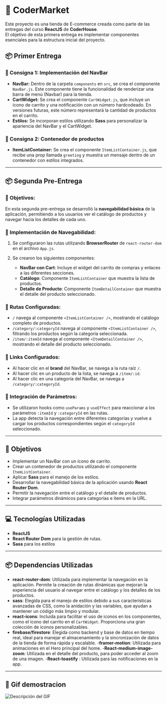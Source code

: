 # 🛒 CoderMarket

Este proyecto es una tienda de E-commerce creada como parte de las entregas del curso **ReactJS** de **CoderHouse**.  
El objetivo de esta primera entrega es implementar componentes esenciales para la estructura inicial del proyecto.

## 📦 Primer Entrega

### 🔹 Consigna 1: Implementación del NavBar

- **NavBar:** Dentro de la carpeta `components` en `src`, se crea el componente `NavBar.js`. Este componente tiene la funcionalidad de renderizar una barra de menú (Navbar) para la tienda.
- **CartWidget:** Se crea el componente `CartWidget.js`, que incluye un ícono de carrito y una notificación con un número hardcodeado. En versiones futuras, este número representará la cantidad de productos en el carrito.
- **Estilos:** Se incorporan estilos utilizando **Sass** para personalizar la apariencia del NavBar y el CartWidget.

### 🔹 Consigna 2: Contenedor de productos

- **ItemListContainer:** Se crea el componente `ItemListContainer.js`, que recibe una prop llamada `greeting` y muestra un mensaje dentro de un contenedor con estilos integrados.

---

## 📦 Segunda Pre-Entrega

### 🔹 Objetivos:

En esta segunda pre-entrega se desarrolló la **navegabilidad básica** de la aplicación, permitiendo a los usuarios ver el catálogo de productos y navegar hacia los detalles de cada uno.

### 🔹 Implementación de Navegabilidad:

1. Se configuraron las rutas utilizando **BrowserRouter** de `react-router-dom` en el archivo `App.js`.
   
2. Se crearon los siguientes componentes:
   - **NavBar con Cart**: Incluye el widget del carrito de compras y enlaces a las diferentes secciones.
   - **Catálogo**: Componente `ItemListContainer` que muestra la lista de productos.
   - **Detalle de Producto**: Componente `ItemDetailContainer` que muestra el detalle del producto seleccionado.

### 🔹 Rutas Configuradas:

- `/` navega al componente `<ItemListContainer />`, mostrando el catálogo completo de productos.
- `/category/:categoryId` navega al componente `<ItemListContainer />`, filtrando los productos según la categoría seleccionada.
- `/item/:itemId` navega al componente `<ItemDetailContainer />`, mostrando el detalle del producto seleccionado.

### 🔹 Links Configurados:

- Al hacer clic en el **brand** del NavBar, se navega a la ruta raíz `/`.
- Al hacer clic en un producto de la lista, se navega a `/item/:id`.
- Al hacer clic en una categoría del NavBar, se navega a `/category/:categoryId`.

### 🔹 Integración de Parámetros:

- Se utilizaron hooks como `useParams` y `useEffect` para reaccionar a los parámetros `:itemId` y `:categoryId` en las rutas.
- La app detecta la navegación entre diferentes categorías y vuelve a cargar los productos correspondientes según el `categoryId` seleccionado.

---

## 🎯 Objetivos

- Implementar un NavBar con un ícono de carrito.
- Crear un contenedor de productos utilizando el componente `ItemListContainer`.
- Aplicar **Sass** para el manejo de los estilos.
- Desarrollar la navegabilidad básica de la aplicación usando **React Router Dom**.
- Permitir la navegación entre el catálogo y el detalle de productos.
- Integrar parámetros dinámicos para categorías e ítems en la URL.

---

## 💻 Tecnologías Utilizadas

- **ReactJS**
- **React Router Dom** para la gestión de rutas.
- **Sass** para los estilos

---

## 📦 Dependencias Utilizadas

- **react-router-dom**: Utilizada para implementar la navegación en la aplicación. Permite la creación de rutas dinámicas que mejoran la experiencia del usuario al navegar entre el catálogo y los detalles de los productos.
- **sass**: Elegida para el manejo de estilos debido a sus características avanzadas de CSS, como la anidación y las variables, que ayudan a mantener un código más limpio y modular.
- **react-icons**: Incluida para facilitar el uso de iconos en los componentes, como el ícono del carrito en el `CartWidget`. Proporciona una gran colección de iconos personalizables.
- **firebase/firestore**: Elegida como backend y base de datos en tiempo real, ideal para manejar el almacenamiento y la sincronización de datos de la tienda de forma rápida y escalable.
-**framer-motion**: Utilizada para animaciones en el Hero principal del home.
-**React-medium-image-zoom**: Utilizada en el detalle del producto, para poder acceder al zoom de una imagen.
-**React-toastify** : Utilizada para las notificaciones en la app.

---


<!-- ## 🎥 Demostración

[Ver demostración en vivo]() -->

## 🎥 Gif demostracion

![Descripción del GIF](/src/assets/gif/CoderMark-Brave-2024-10-13-11-17-26.gif)